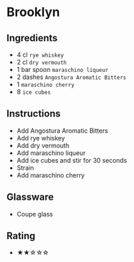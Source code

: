 # Brooklyn

## Ingredients
- 4 cl `rye whiskey`
- 2 cl `dry vermouth`
- 1 bar spoon `maraschino liqueur`
- 2 dashes `Angostura Aromatic Bitters`
- 1 `maraschino cherry`
- 8 `ice cubes`

## Instructions
- Add Angostura Aromatic Bitters
- Add rye whiskey
- Add dry vermouth
- Add maraschino liqueur
- Add ice cubes and stir for 30 seconds
- Strain
- Add maraschino cherry

## Glassware
- Coupe glass

## Rating
- ★★☆☆☆